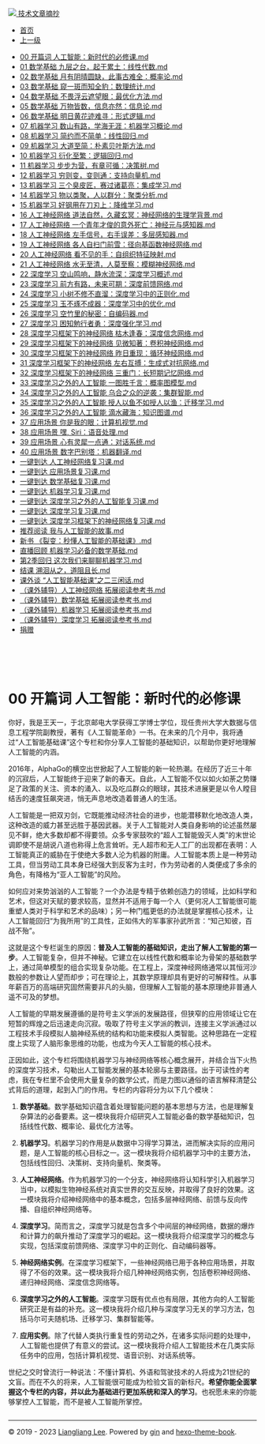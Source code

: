 <!DOCTYPE html>

<html xmlns="http://www.w3.org/1999/xhtml">
<head>
<head>
<meta content="text/html; charset=utf-8" http-equiv="Content-Type"/>
<meta content="width=device-width, initial-scale=1, maximum-scale=1.0, user-scalable=no" name="viewport"/>
<meta content="zh-cn" http-equiv="content-language"/>
<meta content="00 开篇词 人工智能：新时代的必修课" name="description"/>
<link href="/static/favicon.png" rel="icon"/>
<title>00 开篇词 人工智能：新时代的必修课 </title>
<link href="/static/index.css" rel="stylesheet"/>
<link href="/static/highlight.min.css" rel="stylesheet"/>
<script src="/static/highlight.min.js"></script>
<meta content="Hexo 4.2.0" name="generator"/>

</head>
<body>
<div class="book-container">
<div class="book-sidebar">
<div class="book-brand">
<a href="/">
<img src="/static/favicon.png"/>
<span>技术文章摘抄</span>
</a>
</div>
<div class="book-menu uncollapsible">
<ul class="uncollapsible">
<li><a class="current-tab" href="/">首页</a></li>
<li><a href="../">上一级</a></li>
</ul>
<ul class="uncollapsible">
<li>
<a class="menu-item" href="/%e4%b8%93%e6%a0%8f/%e4%ba%ba%e5%b7%a5%e6%99%ba%e8%83%bd%e5%9f%ba%e7%a1%80%e8%af%be/00%20%e5%bc%80%e7%af%87%e8%af%8d%20%e4%ba%ba%e5%b7%a5%e6%99%ba%e8%83%bd%ef%bc%9a%e6%96%b0%e6%97%b6%e4%bb%a3%e7%9a%84%e5%bf%85%e4%bf%ae%e8%af%be.md" id="00 开篇词 人工智能：新时代的必修课.md">00 开篇词 人工智能：新时代的必修课.md</a>
</li>
<li>
<a class="menu-item" href="/%e4%b8%93%e6%a0%8f/%e4%ba%ba%e5%b7%a5%e6%99%ba%e8%83%bd%e5%9f%ba%e7%a1%80%e8%af%be/01%20%e6%95%b0%e5%ad%a6%e5%9f%ba%e7%a1%80%20%e4%b9%9d%e5%b1%82%e4%b9%8b%e5%8f%b0%ef%bc%8c%e8%b5%b7%e4%ba%8e%e7%b4%af%e5%9c%9f%ef%bc%9a%e7%ba%bf%e6%80%a7%e4%bb%a3%e6%95%b0.md" id="01 数学基础 九层之台，起于累土：线性代数.md">01 数学基础 九层之台，起于累土：线性代数.md</a>
</li>
<li>
<a class="menu-item" href="/%e4%b8%93%e6%a0%8f/%e4%ba%ba%e5%b7%a5%e6%99%ba%e8%83%bd%e5%9f%ba%e7%a1%80%e8%af%be/02%20%e6%95%b0%e5%ad%a6%e5%9f%ba%e7%a1%80%20%e6%9c%88%e6%9c%89%e9%98%b4%e6%99%b4%e5%9c%86%e7%bc%ba%ef%bc%8c%e6%ad%a4%e4%ba%8b%e5%8f%a4%e9%9a%be%e5%85%a8%ef%bc%9a%e6%a6%82%e7%8e%87%e8%ae%ba.md" id="02 数学基础 月有阴晴圆缺，此事古难全：概率论.md">02 数学基础 月有阴晴圆缺，此事古难全：概率论.md</a>
</li>
<li>
<a class="menu-item" href="/%e4%b8%93%e6%a0%8f/%e4%ba%ba%e5%b7%a5%e6%99%ba%e8%83%bd%e5%9f%ba%e7%a1%80%e8%af%be/03%20%e6%95%b0%e5%ad%a6%e5%9f%ba%e7%a1%80%20%e7%aa%a5%e4%b8%80%e6%96%91%e8%80%8c%e7%9f%a5%e5%85%a8%e8%b1%b9%ef%bc%9a%e6%95%b0%e7%90%86%e7%bb%9f%e8%ae%a1.md" id="03 数学基础 窥一斑而知全豹：数理统计.md">03 数学基础 窥一斑而知全豹：数理统计.md</a>
</li>
<li>
<a class="menu-item" href="/%e4%b8%93%e6%a0%8f/%e4%ba%ba%e5%b7%a5%e6%99%ba%e8%83%bd%e5%9f%ba%e7%a1%80%e8%af%be/04%20%e6%95%b0%e5%ad%a6%e5%9f%ba%e7%a1%80%20%e4%b8%8d%e7%95%8f%e6%b5%ae%e4%ba%91%e9%81%ae%e6%9c%9b%e7%9c%bc%ef%bc%9a%e6%9c%80%e4%bc%98%e5%8c%96%e6%96%b9%e6%b3%95.md" id="04 数学基础 不畏浮云遮望眼：最优化方法.md">04 数学基础 不畏浮云遮望眼：最优化方法.md</a>
</li>
<li>
<a class="menu-item" href="/%e4%b8%93%e6%a0%8f/%e4%ba%ba%e5%b7%a5%e6%99%ba%e8%83%bd%e5%9f%ba%e7%a1%80%e8%af%be/05%20%e6%95%b0%e5%ad%a6%e5%9f%ba%e7%a1%80%20%e4%b8%87%e7%89%a9%e7%9a%86%e6%95%b0%ef%bc%8c%e4%bf%a1%e6%81%af%e4%ba%a6%e7%84%b6%ef%bc%9a%e4%bf%a1%e6%81%af%e8%ae%ba.md" id="05 数学基础 万物皆数，信息亦然：信息论.md">05 数学基础 万物皆数，信息亦然：信息论.md</a>
</li>
<li>
<a class="menu-item" href="/%e4%b8%93%e6%a0%8f/%e4%ba%ba%e5%b7%a5%e6%99%ba%e8%83%bd%e5%9f%ba%e7%a1%80%e8%af%be/06%20%e6%95%b0%e5%ad%a6%e5%9f%ba%e7%a1%80%20%e6%98%8e%e6%97%a5%e9%bb%84%e8%8a%b1%e8%bf%b9%e9%9a%be%e5%af%bb%ef%bc%9a%e5%bd%a2%e5%bc%8f%e9%80%bb%e8%be%91.md" id="06 数学基础 明日黄花迹难寻：形式逻辑.md">06 数学基础 明日黄花迹难寻：形式逻辑.md</a>
</li>
<li>
<a class="menu-item" href="/%e4%b8%93%e6%a0%8f/%e4%ba%ba%e5%b7%a5%e6%99%ba%e8%83%bd%e5%9f%ba%e7%a1%80%e8%af%be/07%20%e6%9c%ba%e5%99%a8%e5%ad%a6%e4%b9%a0%20%e6%95%b0%e5%b1%b1%e6%9c%89%e8%b7%af%ef%bc%8c%e5%ad%a6%e6%b5%b7%e6%97%a0%e6%b6%af%ef%bc%9a%e6%9c%ba%e5%99%a8%e5%ad%a6%e4%b9%a0%e6%a6%82%e8%ae%ba.md" id="07 机器学习 数山有路，学海无涯：机器学习概论.md">07 机器学习 数山有路，学海无涯：机器学习概论.md</a>
</li>
<li>
<a class="menu-item" href="/%e4%b8%93%e6%a0%8f/%e4%ba%ba%e5%b7%a5%e6%99%ba%e8%83%bd%e5%9f%ba%e7%a1%80%e8%af%be/08%20%e6%9c%ba%e5%99%a8%e5%ad%a6%e4%b9%a0%20%e7%ae%80%e7%ba%a6%e8%80%8c%e4%b8%8d%e7%ae%80%e5%8d%95%ef%bc%9a%e7%ba%bf%e6%80%a7%e5%9b%9e%e5%bd%92.md" id="08 机器学习 简约而不简单：线性回归.md">08 机器学习 简约而不简单：线性回归.md</a>
</li>
<li>
<a class="menu-item" href="/%e4%b8%93%e6%a0%8f/%e4%ba%ba%e5%b7%a5%e6%99%ba%e8%83%bd%e5%9f%ba%e7%a1%80%e8%af%be/09%20%e6%9c%ba%e5%99%a8%e5%ad%a6%e4%b9%a0%20%e5%a4%a7%e9%81%93%e8%87%b3%e7%ae%80%ef%bc%9a%e6%9c%b4%e7%b4%a0%e8%b4%9d%e5%8f%b6%e6%96%af%e6%96%b9%e6%b3%95.md" id="09 机器学习 大道至简：朴素贝叶斯方法.md">09 机器学习 大道至简：朴素贝叶斯方法.md</a>
</li>
<li>
<a class="menu-item" href="/%e4%b8%93%e6%a0%8f/%e4%ba%ba%e5%b7%a5%e6%99%ba%e8%83%bd%e5%9f%ba%e7%a1%80%e8%af%be/10%20%e6%9c%ba%e5%99%a8%e5%ad%a6%e4%b9%a0%20%e8%a1%8d%e5%8c%96%e8%87%b3%e7%b9%81%ef%bc%9a%e9%80%bb%e8%be%91%e5%9b%9e%e5%bd%92.md" id="10 机器学习 衍化至繁：逻辑回归.md">10 机器学习 衍化至繁：逻辑回归.md</a>
</li>
<li>
<a class="menu-item" href="/%e4%b8%93%e6%a0%8f/%e4%ba%ba%e5%b7%a5%e6%99%ba%e8%83%bd%e5%9f%ba%e7%a1%80%e8%af%be/11%20%e6%9c%ba%e5%99%a8%e5%ad%a6%e4%b9%a0%20%e6%ad%a5%e6%ad%a5%e4%b8%ba%e8%90%a5%ef%bc%8c%e6%9c%89%e7%ab%a0%e5%8f%af%e5%be%aa%ef%bc%9a%e5%86%b3%e7%ad%96%e6%a0%91.md" id="11 机器学习 步步为营，有章可循：决策树.md">11 机器学习 步步为营，有章可循：决策树.md</a>
</li>
<li>
<a class="menu-item" href="/%e4%b8%93%e6%a0%8f/%e4%ba%ba%e5%b7%a5%e6%99%ba%e8%83%bd%e5%9f%ba%e7%a1%80%e8%af%be/12%20%e6%9c%ba%e5%99%a8%e5%ad%a6%e4%b9%a0%20%e7%a9%b7%e5%88%99%e5%8f%98%ef%bc%8c%e5%8f%98%e5%88%99%e9%80%9a%ef%bc%9a%e6%94%af%e6%8c%81%e5%90%91%e9%87%8f%e6%9c%ba.md" id="12 机器学习 穷则变，变则通：支持向量机.md">12 机器学习 穷则变，变则通：支持向量机.md</a>
</li>
<li>
<a class="menu-item" href="/%e4%b8%93%e6%a0%8f/%e4%ba%ba%e5%b7%a5%e6%99%ba%e8%83%bd%e5%9f%ba%e7%a1%80%e8%af%be/13%20%e6%9c%ba%e5%99%a8%e5%ad%a6%e4%b9%a0%20%e4%b8%89%e4%b8%aa%e8%87%ad%e7%9a%ae%e5%8c%a0%ef%bc%8c%e8%b5%9b%e8%bf%87%e8%af%b8%e8%91%9b%e4%ba%ae%ef%bc%9a%e9%9b%86%e6%88%90%e5%ad%a6%e4%b9%a0.md" id="13 机器学习 三个臭皮匠，赛过诸葛亮：集成学习.md">13 机器学习 三个臭皮匠，赛过诸葛亮：集成学习.md</a>
</li>
<li>
<a class="menu-item" href="/%e4%b8%93%e6%a0%8f/%e4%ba%ba%e5%b7%a5%e6%99%ba%e8%83%bd%e5%9f%ba%e7%a1%80%e8%af%be/14%20%e6%9c%ba%e5%99%a8%e5%ad%a6%e4%b9%a0%20%e7%89%a9%e4%bb%a5%e7%b1%bb%e8%81%9a%ef%bc%8c%e4%ba%ba%e4%bb%a5%e7%be%a4%e5%88%86%ef%bc%9a%e8%81%9a%e7%b1%bb%e5%88%86%e6%9e%90.md" id="14 机器学习 物以类聚，人以群分：聚类分析.md">14 机器学习 物以类聚，人以群分：聚类分析.md</a>
</li>
<li>
<a class="menu-item" href="/%e4%b8%93%e6%a0%8f/%e4%ba%ba%e5%b7%a5%e6%99%ba%e8%83%bd%e5%9f%ba%e7%a1%80%e8%af%be/15%20%e6%9c%ba%e5%99%a8%e5%ad%a6%e4%b9%a0%20%e5%a5%bd%e9%92%a2%e7%94%a8%e5%9c%a8%e5%88%80%e5%88%83%e4%b8%8a%ef%bc%9a%e9%99%8d%e7%bb%b4%e5%ad%a6%e4%b9%a0.md" id="15 机器学习 好钢用在刀刃上：降维学习.md">15 机器学习 好钢用在刀刃上：降维学习.md</a>
</li>
<li>
<a class="menu-item" href="/%e4%b8%93%e6%a0%8f/%e4%ba%ba%e5%b7%a5%e6%99%ba%e8%83%bd%e5%9f%ba%e7%a1%80%e8%af%be/16%20%e4%ba%ba%e5%b7%a5%e7%a5%9e%e7%bb%8f%e7%bd%91%e7%bb%9c%20%e9%81%93%e6%b3%95%e8%87%aa%e7%84%b6%ef%bc%8c%e4%b9%85%e8%97%8f%e7%8e%84%e5%86%a5%ef%bc%9a%e7%a5%9e%e7%bb%8f%e7%bd%91%e7%bb%9c%e7%9a%84%e7%94%9f%e7%90%86%e5%ad%a6%e8%83%8c%e6%99%af.md" id="16 人工神经网络 道法自然，久藏玄冥：神经网络的生理学背景.md">16 人工神经网络 道法自然，久藏玄冥：神经网络的生理学背景.md</a>
</li>
<li>
<a class="menu-item" href="/%e4%b8%93%e6%a0%8f/%e4%ba%ba%e5%b7%a5%e6%99%ba%e8%83%bd%e5%9f%ba%e7%a1%80%e8%af%be/17%20%e4%ba%ba%e5%b7%a5%e7%a5%9e%e7%bb%8f%e7%bd%91%e7%bb%9c%20%e4%b8%80%e4%b8%aa%e9%9d%92%e5%b9%b4%e6%89%8d%e4%bf%8a%e7%9a%84%e6%84%8f%e5%a4%96%e6%ad%bb%e4%ba%a1%ef%bc%9a%e7%a5%9e%e7%bb%8f%e5%85%83%e4%b8%8e%e6%84%9f%e7%9f%a5%e5%99%a8.md" id="17 人工神经网络 一个青年才俊的意外死亡：神经元与感知器.md">17 人工神经网络 一个青年才俊的意外死亡：神经元与感知器.md</a>
</li>
<li>
<a class="menu-item" href="/%e4%b8%93%e6%a0%8f/%e4%ba%ba%e5%b7%a5%e6%99%ba%e8%83%bd%e5%9f%ba%e7%a1%80%e8%af%be/18%20%e4%ba%ba%e5%b7%a5%e7%a5%9e%e7%bb%8f%e7%bd%91%e7%bb%9c%20%e5%b7%a6%e6%89%8b%e4%bf%a1%e5%8f%b7%ef%bc%8c%e5%8f%b3%e6%89%8b%e8%af%af%e5%b7%ae%ef%bc%9a%e5%a4%9a%e5%b1%82%e6%84%9f%e7%9f%a5%e5%99%a8.md" id="18 人工神经网络 左手信号，右手误差：多层感知器.md">18 人工神经网络 左手信号，右手误差：多层感知器.md</a>
</li>
<li>
<a class="menu-item" href="/%e4%b8%93%e6%a0%8f/%e4%ba%ba%e5%b7%a5%e6%99%ba%e8%83%bd%e5%9f%ba%e7%a1%80%e8%af%be/19%20%e4%ba%ba%e5%b7%a5%e7%a5%9e%e7%bb%8f%e7%bd%91%e7%bb%9c%20%e5%90%84%e4%ba%ba%e8%87%aa%e6%89%ab%e9%97%a8%e5%89%8d%e9%9b%aa%ef%bc%9a%e5%be%84%e5%90%91%e5%9f%ba%e5%87%bd%e6%95%b0%e7%a5%9e%e7%bb%8f%e7%bd%91%e7%bb%9c.md" id="19 人工神经网络 各人自扫门前雪：径向基函数神经网络.md">19 人工神经网络 各人自扫门前雪：径向基函数神经网络.md</a>
</li>
<li>
<a class="menu-item" href="/%e4%b8%93%e6%a0%8f/%e4%ba%ba%e5%b7%a5%e6%99%ba%e8%83%bd%e5%9f%ba%e7%a1%80%e8%af%be/20%20%e4%ba%ba%e5%b7%a5%e7%a5%9e%e7%bb%8f%e7%bd%91%e7%bb%9c%20%e7%9c%8b%e4%b8%8d%e8%a7%81%e7%9a%84%e6%89%8b%ef%bc%9a%e8%87%aa%e7%bb%84%e7%bb%87%e7%89%b9%e5%be%81%e6%98%a0%e5%b0%84.md" id="20 人工神经网络 看不见的手：自组织特征映射.md">20 人工神经网络 看不见的手：自组织特征映射.md</a>
</li>
<li>
<a class="menu-item" href="/%e4%b8%93%e6%a0%8f/%e4%ba%ba%e5%b7%a5%e6%99%ba%e8%83%bd%e5%9f%ba%e7%a1%80%e8%af%be/21%20%e4%ba%ba%e5%b7%a5%e7%a5%9e%e7%bb%8f%e7%bd%91%e7%bb%9c%20%e6%b0%b4%e6%97%a0%e8%87%b3%e6%b8%85%ef%bc%8c%e4%ba%ba%e8%8e%ab%e8%87%b3%e5%af%9f%ef%bc%9a%e6%a8%a1%e7%b3%8a%e7%a5%9e%e7%bb%8f%e7%bd%91%e7%bb%9c.md" id="21 人工神经网络 水无至清，人莫至察：模糊神经网络.md">21 人工神经网络 水无至清，人莫至察：模糊神经网络.md</a>
</li>
<li>
<a class="menu-item" href="/%e4%b8%93%e6%a0%8f/%e4%ba%ba%e5%b7%a5%e6%99%ba%e8%83%bd%e5%9f%ba%e7%a1%80%e8%af%be/22%20%e6%b7%b1%e5%ba%a6%e5%ad%a6%e4%b9%a0%20%e7%a9%ba%e5%b1%b1%e9%b8%a3%e5%93%8d%ef%bc%8c%e9%9d%99%e6%b0%b4%e6%b5%81%e6%b7%b1%ef%bc%9a%e6%b7%b1%e5%ba%a6%e5%ad%a6%e4%b9%a0%e6%a6%82%e8%bf%b0.md" id="22 深度学习 空山鸣响，静水流深：深度学习概述.md">22 深度学习 空山鸣响，静水流深：深度学习概述.md</a>
</li>
<li>
<a class="menu-item" href="/%e4%b8%93%e6%a0%8f/%e4%ba%ba%e5%b7%a5%e6%99%ba%e8%83%bd%e5%9f%ba%e7%a1%80%e8%af%be/23%20%e6%b7%b1%e5%ba%a6%e5%ad%a6%e4%b9%a0%20%e5%89%8d%e6%96%b9%e6%9c%89%e8%b7%af%ef%bc%8c%e6%9c%aa%e6%9d%a5%e5%8f%af%e6%9c%9f%ef%bc%9a%e6%b7%b1%e5%ba%a6%e5%89%8d%e9%a6%88%e7%bd%91%e7%bb%9c.md" id="23 深度学习 前方有路，未来可期：深度前馈网络.md">23 深度学习 前方有路，未来可期：深度前馈网络.md</a>
</li>
<li>
<a class="menu-item" href="/%e4%b8%93%e6%a0%8f/%e4%ba%ba%e5%b7%a5%e6%99%ba%e8%83%bd%e5%9f%ba%e7%a1%80%e8%af%be/24%20%e6%b7%b1%e5%ba%a6%e5%ad%a6%e4%b9%a0%20%e5%b0%8f%e6%a0%91%e4%b8%8d%e4%bf%ae%e4%b8%8d%e7%9b%b4%e6%ba%9c%ef%bc%9a%e6%b7%b1%e5%ba%a6%e5%ad%a6%e4%b9%a0%e4%b8%ad%e7%9a%84%e6%ad%a3%e5%88%99%e5%8c%96.md" id="24 深度学习 小树不修不直溜：深度学习中的正则化.md">24 深度学习 小树不修不直溜：深度学习中的正则化.md</a>
</li>
<li>
<a class="menu-item" href="/%e4%b8%93%e6%a0%8f/%e4%ba%ba%e5%b7%a5%e6%99%ba%e8%83%bd%e5%9f%ba%e7%a1%80%e8%af%be/25%20%e6%b7%b1%e5%ba%a6%e5%ad%a6%e4%b9%a0%20%e7%8e%89%e4%b8%8d%e7%90%a2%e4%b8%8d%e6%88%90%e5%99%a8%ef%bc%9a%e6%b7%b1%e5%ba%a6%e5%ad%a6%e4%b9%a0%e4%b8%ad%e7%9a%84%e4%bc%98%e5%8c%96.md" id="25 深度学习 玉不琢不成器：深度学习中的优化.md">25 深度学习 玉不琢不成器：深度学习中的优化.md</a>
</li>
<li>
<a class="menu-item" href="/%e4%b8%93%e6%a0%8f/%e4%ba%ba%e5%b7%a5%e6%99%ba%e8%83%bd%e5%9f%ba%e7%a1%80%e8%af%be/26%20%e6%b7%b1%e5%ba%a6%e5%ad%a6%e4%b9%a0%20%e7%a9%ba%e7%ab%b9%e9%87%8c%e7%9a%84%e7%a7%98%e5%af%86%ef%bc%9a%e8%87%aa%e7%bc%96%e7%a0%81%e5%99%a8.md" id="26 深度学习 空竹里的秘密：自编码器.md">26 深度学习 空竹里的秘密：自编码器.md</a>
</li>
<li>
<a class="menu-item" href="/%e4%b8%93%e6%a0%8f/%e4%ba%ba%e5%b7%a5%e6%99%ba%e8%83%bd%e5%9f%ba%e7%a1%80%e8%af%be/27%20%e6%b7%b1%e5%ba%a6%e5%ad%a6%e4%b9%a0%20%e5%9b%b0%e7%9f%a5%e5%8b%89%e8%a1%8c%e8%80%85%e5%8b%87%ef%bc%9a%e6%b7%b1%e5%ba%a6%e5%bc%ba%e5%8c%96%e5%ad%a6%e4%b9%a0.md" id="27 深度学习 困知勉行者勇：深度强化学习.md">27 深度学习 困知勉行者勇：深度强化学习.md</a>
</li>
<li>
<a class="menu-item" href="/%e4%b8%93%e6%a0%8f/%e4%ba%ba%e5%b7%a5%e6%99%ba%e8%83%bd%e5%9f%ba%e7%a1%80%e8%af%be/28%20%e6%b7%b1%e5%ba%a6%e5%ad%a6%e4%b9%a0%e6%a1%86%e6%9e%b6%e4%b8%8b%e7%9a%84%e7%a5%9e%e7%bb%8f%e7%bd%91%e7%bb%9c%20%e6%9e%af%e6%9c%a8%e9%80%a2%e6%98%a5%ef%bc%9a%e6%b7%b1%e5%ba%a6%e4%bf%a1%e5%bf%b5%e7%bd%91%e7%bb%9c.md" id="28 深度学习框架下的神经网络 枯木逢春：深度信念网络.md">28 深度学习框架下的神经网络 枯木逢春：深度信念网络.md</a>
</li>
<li>
<a class="menu-item" href="/%e4%b8%93%e6%a0%8f/%e4%ba%ba%e5%b7%a5%e6%99%ba%e8%83%bd%e5%9f%ba%e7%a1%80%e8%af%be/29%20%e6%b7%b1%e5%ba%a6%e5%ad%a6%e4%b9%a0%e6%a1%86%e6%9e%b6%e4%b8%8b%e7%9a%84%e7%a5%9e%e7%bb%8f%e7%bd%91%e7%bb%9c%20%e8%a7%81%e5%be%ae%e7%9f%a5%e8%91%97%ef%bc%9a%e5%8d%b7%e7%a7%af%e7%a5%9e%e7%bb%8f%e7%bd%91%e7%bb%9c.md" id="29 深度学习框架下的神经网络 见微知著：卷积神经网络.md">29 深度学习框架下的神经网络 见微知著：卷积神经网络.md</a>
</li>
<li>
<a class="menu-item" href="/%e4%b8%93%e6%a0%8f/%e4%ba%ba%e5%b7%a5%e6%99%ba%e8%83%bd%e5%9f%ba%e7%a1%80%e8%af%be/30%20%e6%b7%b1%e5%ba%a6%e5%ad%a6%e4%b9%a0%e6%a1%86%e6%9e%b6%e4%b8%8b%e7%9a%84%e7%a5%9e%e7%bb%8f%e7%bd%91%e7%bb%9c%20%e6%98%a8%e6%97%a5%e9%87%8d%e7%8e%b0%ef%bc%9a%e5%be%aa%e7%8e%af%e7%a5%9e%e7%bb%8f%e7%bd%91%e7%bb%9c.md" id="30 深度学习框架下的神经网络 昨日重现：循环神经网络.md">30 深度学习框架下的神经网络 昨日重现：循环神经网络.md</a>
</li>
<li>
<a class="menu-item" href="/%e4%b8%93%e6%a0%8f/%e4%ba%ba%e5%b7%a5%e6%99%ba%e8%83%bd%e5%9f%ba%e7%a1%80%e8%af%be/31%20%e6%b7%b1%e5%ba%a6%e5%ad%a6%e4%b9%a0%e6%a1%86%e6%9e%b6%e4%b8%8b%e7%9a%84%e7%a5%9e%e7%bb%8f%e7%bd%91%e7%bb%9c%20%e5%b7%a6%e5%8f%b3%e4%ba%92%e6%90%8f%ef%bc%9a%e7%94%9f%e6%88%90%e5%bc%8f%e5%af%b9%e6%8a%97%e7%bd%91%e7%bb%9c.md" id="31 深度学习框架下的神经网络 左右互搏：生成式对抗网络.md">31 深度学习框架下的神经网络 左右互搏：生成式对抗网络.md</a>
</li>
<li>
<a class="menu-item" href="/%e4%b8%93%e6%a0%8f/%e4%ba%ba%e5%b7%a5%e6%99%ba%e8%83%bd%e5%9f%ba%e7%a1%80%e8%af%be/32%20%e6%b7%b1%e5%ba%a6%e5%ad%a6%e4%b9%a0%e6%a1%86%e6%9e%b6%e4%b8%8b%e7%9a%84%e7%a5%9e%e7%bb%8f%e7%bd%91%e7%bb%9c%20%e4%b8%89%e9%87%8d%e9%97%a8%ef%bc%9a%e9%95%bf%e7%9f%ad%e6%9c%9f%e8%ae%b0%e5%bf%86%e7%bd%91%e7%bb%9c.md" id="32 深度学习框架下的神经网络 三重门：长短期记忆网络.md">32 深度学习框架下的神经网络 三重门：长短期记忆网络.md</a>
</li>
<li>
<a class="menu-item" href="/%e4%b8%93%e6%a0%8f/%e4%ba%ba%e5%b7%a5%e6%99%ba%e8%83%bd%e5%9f%ba%e7%a1%80%e8%af%be/33%20%e6%b7%b1%e5%ba%a6%e5%ad%a6%e4%b9%a0%e4%b9%8b%e5%a4%96%e7%9a%84%e4%ba%ba%e5%b7%a5%e6%99%ba%e8%83%bd%20%e4%b8%80%e5%9b%be%e8%83%9c%e5%8d%83%e8%a8%80%ef%bc%9a%e6%a6%82%e7%8e%87%e5%9b%be%e6%a8%a1%e5%9e%8b.md" id="33 深度学习之外的人工智能 一图胜千言：概率图模型.md">33 深度学习之外的人工智能 一图胜千言：概率图模型.md</a>
</li>
<li>
<a class="menu-item" href="/%e4%b8%93%e6%a0%8f/%e4%ba%ba%e5%b7%a5%e6%99%ba%e8%83%bd%e5%9f%ba%e7%a1%80%e8%af%be/34%20%e6%b7%b1%e5%ba%a6%e5%ad%a6%e4%b9%a0%e4%b9%8b%e5%a4%96%e7%9a%84%e4%ba%ba%e5%b7%a5%e6%99%ba%e8%83%bd%20%e4%b9%8c%e5%90%88%e4%b9%8b%e4%bc%97%e7%9a%84%e9%80%86%e8%a2%ad%ef%bc%9a%e9%9b%86%e7%be%a4%e6%99%ba%e8%83%bd.md" id="34 深度学习之外的人工智能 乌合之众的逆袭：集群智能.md">34 深度学习之外的人工智能 乌合之众的逆袭：集群智能.md</a>
</li>
<li>
<a class="menu-item" href="/%e4%b8%93%e6%a0%8f/%e4%ba%ba%e5%b7%a5%e6%99%ba%e8%83%bd%e5%9f%ba%e7%a1%80%e8%af%be/35%20%e6%b7%b1%e5%ba%a6%e5%ad%a6%e4%b9%a0%e4%b9%8b%e5%a4%96%e7%9a%84%e4%ba%ba%e5%b7%a5%e6%99%ba%e8%83%bd%20%e6%8e%88%e4%ba%ba%e4%bb%a5%e9%b1%bc%e4%b8%8d%e5%a6%82%e6%8e%88%e4%ba%ba%e4%bb%a5%e6%b8%94%ef%bc%9a%e8%bf%81%e7%a7%bb%e5%ad%a6%e4%b9%a0.md" id="35 深度学习之外的人工智能 授人以鱼不如授人以渔：迁移学习.md">35 深度学习之外的人工智能 授人以鱼不如授人以渔：迁移学习.md</a>
</li>
<li>
<a class="menu-item" href="/%e4%b8%93%e6%a0%8f/%e4%ba%ba%e5%b7%a5%e6%99%ba%e8%83%bd%e5%9f%ba%e7%a1%80%e8%af%be/36%20%e6%b7%b1%e5%ba%a6%e5%ad%a6%e4%b9%a0%e4%b9%8b%e5%a4%96%e7%9a%84%e4%ba%ba%e5%b7%a5%e6%99%ba%e8%83%bd%20%e6%bb%b4%e6%b0%b4%e8%97%8f%e6%b5%b7%ef%bc%9a%e7%9f%a5%e8%af%86%e5%9b%be%e8%b0%b1.md" id="36 深度学习之外的人工智能 滴水藏海：知识图谱.md">36 深度学习之外的人工智能 滴水藏海：知识图谱.md</a>
</li>
<li>
<a class="menu-item" href="/%e4%b8%93%e6%a0%8f/%e4%ba%ba%e5%b7%a5%e6%99%ba%e8%83%bd%e5%9f%ba%e7%a1%80%e8%af%be/37%20%e5%ba%94%e7%94%a8%e5%9c%ba%e6%99%af%20%e4%bd%a0%e6%98%af%e6%88%91%e7%9a%84%e7%9c%bc%ef%bc%9a%e8%ae%a1%e7%ae%97%e6%9c%ba%e8%a7%86%e8%a7%89.md" id="37 应用场景 你是我的眼：计算机视觉.md">37 应用场景 你是我的眼：计算机视觉.md</a>
</li>
<li>
<a class="menu-item" href="/%e4%b8%93%e6%a0%8f/%e4%ba%ba%e5%b7%a5%e6%99%ba%e8%83%bd%e5%9f%ba%e7%a1%80%e8%af%be/38%20%e5%ba%94%e7%94%a8%e5%9c%ba%e6%99%af%20%e5%98%bf,%20Siri%ef%bc%9a%e8%af%ad%e9%9f%b3%e5%a4%84%e7%90%86.md" id="38 应用场景 嘿, Siri：语音处理.md">38 应用场景 嘿, Siri：语音处理.md</a>
</li>
<li>
<a class="menu-item" href="/%e4%b8%93%e6%a0%8f/%e4%ba%ba%e5%b7%a5%e6%99%ba%e8%83%bd%e5%9f%ba%e7%a1%80%e8%af%be/39%20%e5%ba%94%e7%94%a8%e5%9c%ba%e6%99%af%20%e5%bf%83%e6%9c%89%e7%81%b5%e7%8a%80%e4%b8%80%e7%82%b9%e9%80%9a%ef%bc%9a%e5%af%b9%e8%af%9d%e7%b3%bb%e7%bb%9f.md" id="39 应用场景 心有灵犀一点通：对话系统.md">39 应用场景 心有灵犀一点通：对话系统.md</a>
</li>
<li>
<a class="menu-item" href="/%e4%b8%93%e6%a0%8f/%e4%ba%ba%e5%b7%a5%e6%99%ba%e8%83%bd%e5%9f%ba%e7%a1%80%e8%af%be/40%20%e5%ba%94%e7%94%a8%e5%9c%ba%e6%99%af%20%e6%95%b0%e5%ad%97%e5%b7%b4%e5%88%ab%e5%a1%94%ef%bc%9a%e6%9c%ba%e5%99%a8%e7%bf%bb%e8%af%91.md" id="40 应用场景 数字巴别塔：机器翻译.md">40 应用场景 数字巴别塔：机器翻译.md</a>
</li>
<li>
<a class="menu-item" href="/%e4%b8%93%e6%a0%8f/%e4%ba%ba%e5%b7%a5%e6%99%ba%e8%83%bd%e5%9f%ba%e7%a1%80%e8%af%be/%e4%b8%80%e9%94%ae%e5%88%b0%e8%be%be%20%e4%ba%ba%e5%b7%a5%e7%a5%9e%e7%bb%8f%e7%bd%91%e7%bb%9c%e5%a4%8d%e4%b9%a0%e8%af%be.md" id="一键到达 人工神经网络复习课.md">一键到达 人工神经网络复习课.md</a>
</li>
<li>
<a class="menu-item" href="/%e4%b8%93%e6%a0%8f/%e4%ba%ba%e5%b7%a5%e6%99%ba%e8%83%bd%e5%9f%ba%e7%a1%80%e8%af%be/%e4%b8%80%e9%94%ae%e5%88%b0%e8%be%be%20%e5%ba%94%e7%94%a8%e5%9c%ba%e6%99%af%e5%a4%8d%e4%b9%a0%e8%af%be.md" id="一键到达 应用场景复习课.md">一键到达 应用场景复习课.md</a>
</li>
<li>
<a class="menu-item" href="/%e4%b8%93%e6%a0%8f/%e4%ba%ba%e5%b7%a5%e6%99%ba%e8%83%bd%e5%9f%ba%e7%a1%80%e8%af%be/%e4%b8%80%e9%94%ae%e5%88%b0%e8%be%be%20%e6%95%b0%e5%ad%a6%e5%9f%ba%e7%a1%80%e5%a4%8d%e4%b9%a0%e8%af%be.md" id="一键到达 数学基础复习课.md">一键到达 数学基础复习课.md</a>
</li>
<li>
<a class="menu-item" href="/%e4%b8%93%e6%a0%8f/%e4%ba%ba%e5%b7%a5%e6%99%ba%e8%83%bd%e5%9f%ba%e7%a1%80%e8%af%be/%e4%b8%80%e9%94%ae%e5%88%b0%e8%be%be%20%e6%9c%ba%e5%99%a8%e5%ad%a6%e4%b9%a0%e5%a4%8d%e4%b9%a0%e8%af%be.md" id="一键到达 机器学习复习课.md">一键到达 机器学习复习课.md</a>
</li>
<li>
<a class="menu-item" href="/%e4%b8%93%e6%a0%8f/%e4%ba%ba%e5%b7%a5%e6%99%ba%e8%83%bd%e5%9f%ba%e7%a1%80%e8%af%be/%e4%b8%80%e9%94%ae%e5%88%b0%e8%be%be%20%e6%b7%b1%e5%ba%a6%e5%ad%a6%e4%b9%a0%e4%b9%8b%e5%a4%96%e7%9a%84%e4%ba%ba%e5%b7%a5%e6%99%ba%e8%83%bd%e5%a4%8d%e4%b9%a0%e8%af%be.md" id="一键到达 深度学习之外的人工智能复习课.md">一键到达 深度学习之外的人工智能复习课.md</a>
</li>
<li>
<a class="menu-item" href="/%e4%b8%93%e6%a0%8f/%e4%ba%ba%e5%b7%a5%e6%99%ba%e8%83%bd%e5%9f%ba%e7%a1%80%e8%af%be/%e4%b8%80%e9%94%ae%e5%88%b0%e8%be%be%20%e6%b7%b1%e5%ba%a6%e5%ad%a6%e4%b9%a0%e5%a4%8d%e4%b9%a0%e8%af%be.md" id="一键到达 深度学习复习课.md">一键到达 深度学习复习课.md</a>
</li>
<li>
<a class="menu-item" href="/%e4%b8%93%e6%a0%8f/%e4%ba%ba%e5%b7%a5%e6%99%ba%e8%83%bd%e5%9f%ba%e7%a1%80%e8%af%be/%e4%b8%80%e9%94%ae%e5%88%b0%e8%be%be%20%e6%b7%b1%e5%ba%a6%e5%ad%a6%e4%b9%a0%e6%a1%86%e6%9e%b6%e4%b8%8b%e7%9a%84%e7%a5%9e%e7%bb%8f%e7%bd%91%e7%bb%9c%e5%a4%8d%e4%b9%a0%e8%af%be.md" id="一键到达 深度学习框架下的神经网络复习课.md">一键到达 深度学习框架下的神经网络复习课.md</a>
</li>
<li>
<a class="menu-item" href="/%e4%b8%93%e6%a0%8f/%e4%ba%ba%e5%b7%a5%e6%99%ba%e8%83%bd%e5%9f%ba%e7%a1%80%e8%af%be/%e6%8e%a8%e8%8d%90%e9%98%85%e8%af%bb%20%e6%88%91%e4%b8%8e%e4%ba%ba%e5%b7%a5%e6%99%ba%e8%83%bd%e7%9a%84%e6%95%85%e4%ba%8b.md" id="推荐阅读 我与人工智能的故事.md">推荐阅读 我与人工智能的故事.md</a>
</li>
<li>
<a class="menu-item" href="/%e4%b8%93%e6%a0%8f/%e4%ba%ba%e5%b7%a5%e6%99%ba%e8%83%bd%e5%9f%ba%e7%a1%80%e8%af%be/%e6%96%b0%e4%b9%a6%20%e3%80%8a%e8%a3%82%e5%8f%98%ef%bc%9a%e7%a7%92%e6%87%82%e4%ba%ba%e5%b7%a5%e6%99%ba%e8%83%bd%e7%9a%84%e5%9f%ba%e7%a1%80%e8%af%be%e3%80%8b.md" id="新书 《裂变：秒懂人工智能的基础课》.md">新书 《裂变：秒懂人工智能的基础课》.md</a>
</li>
<li>
<a class="menu-item" href="/%e4%b8%93%e6%a0%8f/%e4%ba%ba%e5%b7%a5%e6%99%ba%e8%83%bd%e5%9f%ba%e7%a1%80%e8%af%be/%e7%9b%b4%e6%92%ad%e5%9b%9e%e9%a1%be%20%e6%9c%ba%e5%99%a8%e5%ad%a6%e4%b9%a0%e5%bf%85%e5%a4%87%e7%9a%84%e6%95%b0%e5%ad%a6%e5%9f%ba%e7%a1%80.md" id="直播回顾 机器学习必备的数学基础.md">直播回顾 机器学习必备的数学基础.md</a>
</li>
<li>
<a class="menu-item" href="/%e4%b8%93%e6%a0%8f/%e4%ba%ba%e5%b7%a5%e6%99%ba%e8%83%bd%e5%9f%ba%e7%a1%80%e8%af%be/%e7%ac%ac2%e5%ad%a3%e5%9b%9e%e5%bd%92%20%e8%bf%99%e6%ac%a1%e6%88%91%e4%bb%ac%e6%9d%a5%e8%81%8a%e8%81%8a%e6%9c%ba%e5%99%a8%e5%ad%a6%e4%b9%a0.md" id="第2季回归 这次我们来聊聊机器学习.md">第2季回归 这次我们来聊聊机器学习.md</a>
</li>
<li>
<a class="menu-item" href="/%e4%b8%93%e6%a0%8f/%e4%ba%ba%e5%b7%a5%e6%99%ba%e8%83%bd%e5%9f%ba%e7%a1%80%e8%af%be/%e7%bb%93%e8%af%be%20%e6%ba%af%e6%b4%84%e4%bb%8e%e4%b9%8b%ef%bc%8c%e9%81%93%e9%98%bb%e4%b8%94%e9%95%bf.md" id="结课 溯洄从之，道阻且长.md">结课 溯洄从之，道阻且长.md</a>
</li>
<li>
<a class="menu-item" href="/%e4%b8%93%e6%a0%8f/%e4%ba%ba%e5%b7%a5%e6%99%ba%e8%83%bd%e5%9f%ba%e7%a1%80%e8%af%be/%e8%af%be%e5%a4%96%e8%b0%88%20%e2%80%9c%e4%ba%ba%e5%b7%a5%e6%99%ba%e8%83%bd%e5%9f%ba%e7%a1%80%e8%af%be%e2%80%9d%e4%b9%8b%e4%ba%8c%e4%b8%89%e9%97%b2%e8%af%9d.md" id="课外谈 “人工智能基础课”之二三闲话.md">课外谈 “人工智能基础课”之二三闲话.md</a>
</li>
<li>
<a class="menu-item" href="/%e4%b8%93%e6%a0%8f/%e4%ba%ba%e5%b7%a5%e6%99%ba%e8%83%bd%e5%9f%ba%e7%a1%80%e8%af%be/%ef%bc%88%e8%af%be%e5%a4%96%e8%be%85%e5%af%bc%ef%bc%89%e4%ba%ba%e5%b7%a5%e7%a5%9e%e7%bb%8f%e7%bd%91%e7%bb%9c%20%e6%8b%93%e5%b1%95%e9%98%85%e8%af%bb%e5%8f%82%e8%80%83%e4%b9%a6.md" id="（课外辅导）人工神经网络 拓展阅读参考书.md">（课外辅导）人工神经网络 拓展阅读参考书.md</a>
</li>
<li>
<a class="menu-item" href="/%e4%b8%93%e6%a0%8f/%e4%ba%ba%e5%b7%a5%e6%99%ba%e8%83%bd%e5%9f%ba%e7%a1%80%e8%af%be/%ef%bc%88%e8%af%be%e5%a4%96%e8%be%85%e5%af%bc%ef%bc%89%e6%95%b0%e5%ad%a6%e5%9f%ba%e7%a1%80%20%e6%8b%93%e5%b1%95%e9%98%85%e8%af%bb%e5%8f%82%e8%80%83%e4%b9%a6.md" id="（课外辅导）数学基础 拓展阅读参考书.md">（课外辅导）数学基础 拓展阅读参考书.md</a>
</li>
<li>
<a class="menu-item" href="/%e4%b8%93%e6%a0%8f/%e4%ba%ba%e5%b7%a5%e6%99%ba%e8%83%bd%e5%9f%ba%e7%a1%80%e8%af%be/%ef%bc%88%e8%af%be%e5%a4%96%e8%be%85%e5%af%bc%ef%bc%89%e6%9c%ba%e5%99%a8%e5%ad%a6%e4%b9%a0%20%e6%8b%93%e5%b1%95%e9%98%85%e8%af%bb%e5%8f%82%e8%80%83%e4%b9%a6.md" id="（课外辅导）机器学习 拓展阅读参考书.md">（课外辅导）机器学习 拓展阅读参考书.md</a>
</li>
<li>
<a class="menu-item" href="/%e4%b8%93%e6%a0%8f/%e4%ba%ba%e5%b7%a5%e6%99%ba%e8%83%bd%e5%9f%ba%e7%a1%80%e8%af%be/%ef%bc%88%e8%af%be%e5%a4%96%e8%be%85%e5%af%bc%ef%bc%89%e6%b7%b1%e5%ba%a6%e5%ad%a6%e4%b9%a0%20%e6%8b%93%e5%b1%95%e9%98%85%e8%af%bb%e5%8f%82%e8%80%83%e4%b9%a6.md" id="（课外辅导）深度学习 拓展阅读参考书.md">（课外辅导）深度学习 拓展阅读参考书.md</a>
</li>
<li><a href="/assets/捐赠.md">捐赠</a></li>
</ul>
</div>
</div>
<div class="sidebar-toggle" onclick="sidebar_toggle()" onmouseleave="remove_inner()" onmouseover="add_inner()">
<div class="sidebar-toggle-inner"></div>
</div>
<div class="off-canvas-content">
<div class="columns">
<div class="column col-12 col-lg-12">
<div class="book-navbar">
<header class="navbar">
<section class="navbar-section">
<a onclick="open_sidebar()">
<i class="icon icon-menu"></i>
</a>
</section>
</header>
</div>
<div class="book-content" style="max-width: 960px; margin: 0 auto;
    overflow-x: auto;
    overflow-y: hidden;">
<div class="book-post">

<p align="center" id="tip"></p>
<h1 class="title" data-id="00 开篇词 人工智能：新时代的必修课" id="title">00 开篇词 人工智能：新时代的必修课</h1>
<div><p>你好，我是王天一，于北京邮电大学获得工学博士学位，现任贵州大学大数据与信息工程学院副教授，著有《人工智能革命》一书。在未来的几个月中，我将通过“人工智能基础课”这个专栏和你分享人工智能的基础知识，以帮助你更好地理解人工智能的内涵。</p>
<p>2016年，AlphaGo的横空出世掀起了人工智能的新一轮热潮。在经历了近三十年的沉寂后，人工智能终于迎来了新的春天。自此，人工智能不仅以如火如荼之势赚足了政策的关注、资本的涌入、以及吃瓜群众的眼球，其技术进展更是以令人瞠目结舌的速度狂飙突进，悄无声息地改造着普通人的生活。</p>
<p>人工智能是一把双刃剑，它既能推动经济社会的进步，也能潜移默化地改造人类，这种改造的威力甚至远胜于基因武器。关于人工智能对人类自身影响的论述虽然屡见不鲜，绝大多数却都不得要领。众多专家鼓吹的“超人工智能毁灭人类”的末世论调即使不是胡说八道也称得上危言耸听。无人超市和无人工厂的出现都在表明：人工智能真正的威胁在于使绝大多数人沦为机器的附庸。人工智能本质上是一种劳动工具，但当劳动工具本身已经强大到反客为主时，作为劳动者的人类便成了多余的角色，有降格为“亚人工智能”的风险。</p>
<p>如何应对来势汹汹的人工智能？一个办法是专精于依赖创造力的领域，比如科学和艺术，但这对天赋的要求较高，显然并不适用于每一个人（更何况人工智能很可能重塑人类对于科学和艺术的品味）；另一种门槛更低的办法就是掌握核心技术，让人工智能回归“为我所用”的工具性，正如伟大的军事家孙武所言：“知己知彼，百战不殆”。</p>
<p>这就是这个专栏诞生的原因：<strong>普及人工智能的基础知识，走出了解人工智能的第一步</strong>。人工智能复杂，但并不神秘。它建立在以线性代数和概率论为骨架的基础数学上，通过简单模型的组合实现复杂功能。在工程上，深度神经网络通常以其恒河沙数般的参数让人望而却步；可在理论上，其数学原理却具有更好的可解释性。从事年薪百万的高端研究固然需要非凡的头脑，但理解人工智能的基本原理绝非普通人遥不可及的梦想。</p>
<p>人工智能的早期发展遵循的是符号主义学派的发展路径，但狭窄的应用领域让它在短暂的辉煌之后迅速走向沉寂。吸取了符号主义学派的教训，连接主义学派通过以工程技术手段模拟人脑神经系统的结构和功能来模拟人类智能。这种思路在一定程度上实现了人脑形象思维的功能，也成为今天人工智能的核心技术。</p>
<p>正因如此，这个专栏将围绕机器学习与神经网络等核心概念展开，并结合当下火热的深度学习技术，勾勒出人工智能发展的基本轮廓与主要路径。出于可读性的考虑，我在专栏里不会使用大量复杂的数学公式，而是力图以通俗的语言解释清楚公式背后的道理，起到入门的作用。专栏的内容将分为以下几个模块：</p>
<ol>
<li><p><strong>数学基础</strong>。数学基础知识蕴含着处理智能问题的基本思想与方法，也是理解复杂算法的必备要素。这一模块我将介绍研究人工智能必备的数学基础知识，包括线性代数、概率论、最优化方法等。</p></li>
<li><p><strong>机器学习</strong>。机器学习的作用是从数据中习得学习算法，进而解决实际的应用问题，是人工智能的核心目标之一。这一模块我将介绍机器学习中的主要方法，包括线性回归、决策树、支持向量机、聚类等。</p></li>
<li><p><strong>人工神经网络</strong>。作为机器学习的一个分支，神经网络将认知科学引入机器学习当中，以模拟生物神经系统对真实世界的交互反映，并取得了良好的效果。这一模块我将介绍神经网络中的基本概念，包括多层神经网络、前馈与反向传播、自组织神经网络等。</p></li>
<li><p><strong>深度学习</strong>。简而言之，深度学习就是包含多个中间层的神经网络，数据的爆炸和计算力的飙升推动了深度学习的崛起。这一模块我将介绍深度学习的概念与实现，包括深度前馈网络、深度学习中的正则化、自动编码器等。</p></li>
<li><p><strong>神经网络实例</strong>。在深度学习框架下，一些神经网络已用于各种应用场景，并取得了不俗的效果。这一模块我将介绍几种神经网络实例，包括卷积神经网络、递归神经网络、深度信念网络等。</p></li>
<li><p><strong>深度学习之外的人工智能</strong>。深度学习既有优点也有局限，其他方向的人工智能研究正是有益的补充。这一模块我将介绍几种与深度学习无关的学习方法，包括马尔可夫随机场、迁移学习、集群智能等。</p></li>
<li><p><strong>应用实例</strong>。除了代替人类执行重复性的劳动之外，在诸多实际问题的处理中，人工智能也提供了有意义的尝试。这一模块我将介绍人工智能技术在几类实际任务中的应用，包括计算机视觉、语音识别、对话系统等。</p></li>
</ol>
<p>世纪之交时曾流行一种说法：不懂计算机、外语和驾驶技术的人将成为21世纪的文盲。而在不久的将来，人工智能很可能成为检验文盲的新标尺。<strong>希望你能全面掌握这个专栏的内容，并以此为基础进行更加系统和深入的学习</strong>。也祝愿未来的你能够掌控人工智能，而不是被人工智能所掌控。</p>
</div>
</div>
<div>
<div id="prePage" style="float: left">
</div>
<div id="nextPage" style="float: right">
</div>
</div>
</div>
</div>
</div>
<div class="copyright">
<hr/>
<p>© 2019 - 2023 <a href="/cdn-cgi/l/email-protection#771b1b1b4e434646474037101a161e1b5914181a" target="_blank">Liangliang Lee</a>.
                    Powered by <a href="https://github.com/gin-gonic/gin" target="_blank">gin</a> and <a href="https://github.com/kaiiiz/hexo-theme-book" target="_blank">hexo-theme-book</a>.</p>
</div>
</div>
<a class="off-canvas-overlay" onclick="hide_canvas()"></a>
</div>
<script>(function(){function c(){var b=a.contentDocument||a.contentWindow.document;if(b){var d=b.createElement('script');d.innerHTML="window.__CF$cv$params={r:'8f0c07b949037be4',t:'MTczMzk4ODg0Ny4wMDAwMDA='};var a=document.createElement('script');a.nonce='';a.src='/cdn-cgi/challenge-platform/scripts/jsd/main.js';document.getElementsByTagName('head')[0].appendChild(a);";b.getElementsByTagName('head')[0].appendChild(d)}}if(document.body){var a=document.createElement('iframe');a.height=1;a.width=1;a.style.position='absolute';a.style.top=0;a.style.left=0;a.style.border='none';a.style.visibility='hidden';document.body.appendChild(a);if('loading'!==document.readyState)c();else if(window.addEventListener)document.addEventListener('DOMContentLoaded',c);else{var e=document.onreadystatechange||function(){};document.onreadystatechange=function(b){e(b);'loading'!==document.readyState&&(document.onreadystatechange=e,c())}}}})();</script></body>

<script src="/static/index.js"></script>
</head></html>